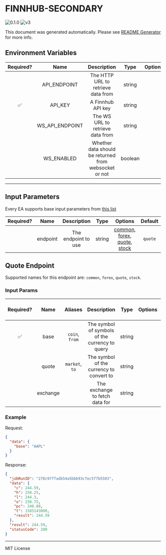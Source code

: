 # FINNHUB-SECONDARY

![0.1.0](https://img.shields.io/github/package-json/v/smartcontractkit/external-adapters-js?filename=packages/sources/finnhub-secondary/package.json) ![v3](https://img.shields.io/badge/framework%20version-v3-blueviolet)

This document was generated automatically. Please see [README Generator](../../scripts#readme-generator) for more info.

## Environment Variables

| Required? |      Name       |                      Description                      |  Type   | Options |           Default           |
| :-------: | :-------------: | :---------------------------------------------------: | :-----: | :-----: | :-------------------------: |
|           |  API_ENDPOINT   |          The HTTP URL to retrieve data from           | string  |         | `https://finnhub.io/api/v1` |
|    ✅     |     API_KEY     |                   A Finnhub API key                   | string  |         |                             |
|           | WS_API_ENDPOINT |           The WS URL to retrieve data from            | string  |         |    `wss://ws.finnhub.io`    |
|           |   WS_ENABLED    | Whether data should be returned from websocket or not | boolean |         |           `false`           |

---

## Input Parameters

Every EA supports base input parameters from [this list](https://github.com/smartcontractkit/ea-framework-js/blob/main/src/config/index.ts)

| Required? |   Name   |     Description     |  Type  |                                                 Options                                                 | Default |
| :-------: | :------: | :-----------------: | :----: | :-----------------------------------------------------------------------------------------------------: | :-----: |
|           | endpoint | The endpoint to use | string | [common](#quote-endpoint), [forex](#quote-endpoint), [quote](#quote-endpoint), [stock](#quote-endpoint) | `quote` |

## Quote Endpoint

Supported names for this endpoint are: `common`, `forex`, `quote`, `stock`.

### Input Params

| Required? |   Name   |    Aliases     |                  Description                   |  Type  | Options | Default | Depends On | Not Valid With |
| :-------: | :------: | :------------: | :--------------------------------------------: | :----: | :-----: | :-----: | :--------: | :------------: |
|    ✅     |   base   | `coin`, `from` | The symbol of symbols of the currency to query | string |         |         |            |                |
|           |  quote   | `market`, `to` |    The symbol of the currency to convert to    | string |         |         |            |                |
|           | exchange |                |         The exchange to fetch data for         | string |         |         |            |                |

### Example

Request:

```json
{
  "data": {
    "base": "AAPL"
  }
}
```

Response:

```json
{
  "jobRunID": "278c97ffadb54a5bbb93cfec5f7b5503",
  "data": {
    "c": 244.59,
    "h": 258.25,
    "l": 244.3,
    "o": 250.75,
    "pc": 246.88,
    "t": 1585143000,
    "result": 244.59
  },
  "result": 244.59,
  "statusCode": 200
}
```

---

MIT License

